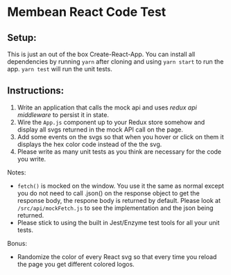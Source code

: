 # Membean React Code Test

## Setup:
This is just an out of the box Create-React-App. You can install all dependencies by running `yarn` after cloning
and using `yarn start` to run the app. `yarn test` will run the unit tests.

## Instructions:
1. Write an application that calls the mock api and uses *redux api middleware* to persist it in state.
2. Wire the `App.js` component up to your Redux store somehow and display all svgs returned in the mock API call on the page.
3. Add some events on the svgs so that when you hover or click on them it displays the hex color code instead of the the svg.
4. Please write as many unit tests as you think are necessary for the code you write. 

Notes:
- `fetch()` is mocked on the window. You use it the same as normal except you do not need to call .json() on the response
object to get the response body, the respone body is returned by default. Please look at `/src/api/mockFetch.js` to see
the implementation and the json being returned.
- Please stick to using the built in Jest/Enzyme test tools for all your unit tests.

Bonus:
- Randomize the color of every React svg so that every time you reload the page you get different colored logos.